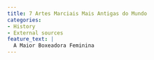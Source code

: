 ```yaml
---
title: 7 Artes Marciais Mais Antigas do Mundo
categories:
- History
- External sources
feature_text: |
  A Maior Boxeadora Feminina
---
```

